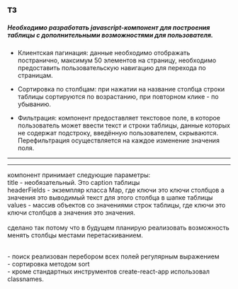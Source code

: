 ## тз
##### Необходимо разработать javascript-компонент для построения таблицы с дополнительными возможностями для пользователя.
+ Клиентская пагинация: данные необходимо отображать постранично, максимум 50 элементов на страницу, необходимо предоставить пользовательскую навигацию для перехода по страницам.

+ Сортировка по столбцам: при нажатии на название столбца строки таблицы сортируются по возрастанию, при повторном клике - по убыванию.

+ Фильтрация: компонент предоставляет текстовое поле, в которое пользователь может ввести текст и строки таблицы, данные которых не содержат подстроку, введённую пользователем, скрываются. Перефильтрация осуществляется на каждое изменение значения поля.

---
---
компонент принимает следующие параметры:
<br>title - необязательный. Это caption таблицы
<br>headerFields - экземпляр класса Map, где ключи это ключи столбцов а значения это выводимый текст для этого столбца в шапке таблицы
<br>values - массив объектов со значениями строк таблицы, где ключи это ключи столбцов а значения это значения.
<br><br>  сделано так потому что в будущем планирую реализовать возможность менять столбцы местами перетаскиванием.

<br>- поиск реализован перебором всех полей регулярным выражением
<br>- сортировка методом sort
<br>- кроме стандартных инструментов create-react-app использовал classnames.